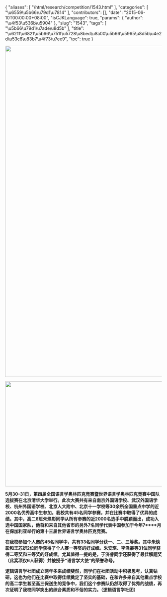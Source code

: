 {
    "aliases": [
        "/html/research/competition/1543.html"
    ],
    "categories": [
        "\u6559\u5b66\u79d1\u7814"
    ],
    "contributors": [],
    "date": "2015-06-10T00:00:00+08:00",
    "isCJKLanguage": true,
    "params": {
        "author": "\u4f53\u536b\u5904"
    },
    "slug": "1543",
    "tags": [
        "\u5b66\u79d1\u7ade\u8d5b"
    ],
    "title": "\u6211\u6821\u5b66\u751f\u5728\u8bed\u8a00\u5b66\u5965\u8d5b\u4e2d\u53c8\u83b7\u4f73\u7ee9",
    "toc": true
}


<img
    src="https://cdn.tfls.online/mirror/full/ea7d36531e6774bea412a4abdf9dfe5edf9e86db.jpg"
    style="display:block;margin-left:auto;margin-right:auto;"
    decoding="async"
    fetchpriority="auto"
    loading="lazy"
    height="1066"
    width="600"
/>




  






<img
    src="https://cdn.tfls.online/mirror/full/42a196739b0d9c87c4d52c0a8b65535a529803f3.jpg"
    style="display:block;margin-left:auto;margin-right:auto;"
    decoding="async"
    fetchpriority="auto"
    loading="lazy"
    height="338"
    width="600"
/>




  









**5****月****30-31****日，第四届全国语言学奥林匹克竞赛暨世界语言学奥林匹克竞赛中国队选拔赛在北京清华大学举行。此次大赛共有来自南京外国语学校、武汉外国语学校、杭州外国语学校、北京人大附中、北京十一学校等****30****余所全国重点中学的近****2000****名优秀高中生参加。我校共有****45****名同学参赛，并在比赛中取得了优异的成绩。其中，高二****6****班朱焕彰同学从所有参赛的近****2000****名选手中脱颖而出，成功入选中国国家队，他将和来自其他省市的另外****7****名同学代表中国参加于今年****7****月在保加利亚举行的第十三届世界语言学奥林匹克竞赛。**




**在我校参加个人赛的****45****名同学中，共有****33****名同学分获一、二、三等奖。其中朱焕彰和王芯妍****2****位同学获得了个人赛一等奖的好成绩。朱安琪、李泽豪等****31****位同学获得二等奖和三等奖的好成绩。尤其值得一提的是，于济睿同学还获得了最佳解题奖（此奖项仅****6****人获得）并被授予“语言学大使”的荣誉称号。**




**逻辑语言学社团成立两年多来成绩斐然，同学们在社团活动中积极思考，认真钻研，这也为他们在比赛中取得佳绩奠定了坚实的基础，在和许多来自其他重点学校的高二学生甚至高三保送生的竞争中，我们这个参赛队仍然取得了优秀的战绩，再次证明了我校同学突出的综合素质和不俗的实力。（逻辑语言学社团）**



